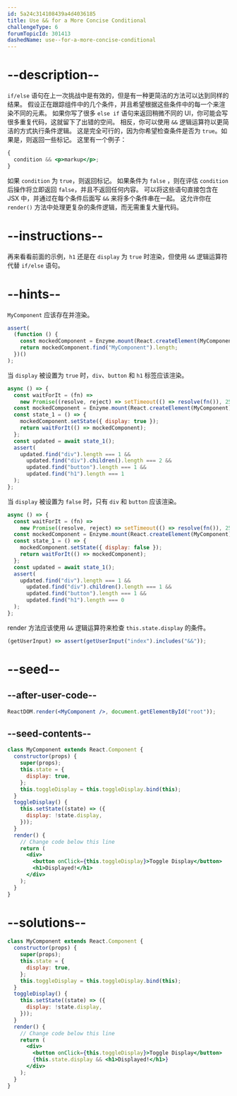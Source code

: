 ```yaml
---
id: 5a24c314108439a4d4036185
title: Use && for a More Concise Conditional
challengeType: 6
forumTopicId: 301413
dashedName: use--for-a-more-concise-conditional
---
```


# --description--

`if/else` 语句在上一次挑战中是有效的，但是有一种更简洁的方法可以达到同样的结果。 假设正在跟踪组件中的几个条件，并且希望根据这些条件中的每一个来渲染不同的元素。 如果你写了很多 `else if` 语句来返回稍微不同的 UI，你可能会写很多重复代码，这就留下了出错的空间。 相反，你可以使用 `&&` 逻辑运算符以更简洁的方式执行条件逻辑。 这是完全可行的，因为你希望检查条件是否为 `true`。如果是，则返回一些标记。 这里有一个例子：

```jsx
{
  condition && <p>markup</p>;
}
```

如果 `condition` 为 `true`，则返回标记。 如果条件为 `false` ，则在评估 `condition` 后操作将立即返回 `false`，并且不返回任何内容。 可以将这些语句直接包含在 JSX 中，并通过在每个条件后面写 `&&` 来将多个条件串在一起。 这允许你在 `render()` 方法中处理更复杂的条件逻辑，而无需重复大量代码。

# --instructions--

再来看看前面的示例，`h1` 还是在 `display` 为 `true` 时渲染，但使用 `&&` 逻辑运算符代替 `if/else` 语句。

# --hints--

`MyComponent` 应该存在并渲染。

```js
assert(
  (function () {
    const mockedComponent = Enzyme.mount(React.createElement(MyComponent));
    return mockedComponent.find("MyComponent").length;
  })()
);
```

当 `display` 被设置为 `true` 时，`div`、`button` 和 `h1` 标签应该渲染。

```js
async () => {
  const waitForIt = (fn) =>
    new Promise((resolve, reject) => setTimeout(() => resolve(fn()), 250));
  const mockedComponent = Enzyme.mount(React.createElement(MyComponent));
  const state_1 = () => {
    mockedComponent.setState({ display: true });
    return waitForIt(() => mockedComponent);
  };
  const updated = await state_1();
  assert(
    updated.find("div").length === 1 &&
      updated.find("div").children().length === 2 &&
      updated.find("button").length === 1 &&
      updated.find("h1").length === 1
  );
};
```

当 `display` 被设置为 `false` 时，只有 `div` 和 `button` 应该渲染。

```js
async () => {
  const waitForIt = (fn) =>
    new Promise((resolve, reject) => setTimeout(() => resolve(fn()), 250));
  const mockedComponent = Enzyme.mount(React.createElement(MyComponent));
  const state_1 = () => {
    mockedComponent.setState({ display: false });
    return waitForIt(() => mockedComponent);
  };
  const updated = await state_1();
  assert(
    updated.find("div").length === 1 &&
      updated.find("div").children().length === 1 &&
      updated.find("button").length === 1 &&
      updated.find("h1").length === 0
  );
};
```

render 方法应该使用 `&&` 逻辑运算符来检查 `this.state.display` 的条件。

```js
(getUserInput) => assert(getUserInput("index").includes("&&"));
```

# --seed--

## --after-user-code--

```jsx
ReactDOM.render(<MyComponent />, document.getElementById("root"));
```

## --seed-contents--

```jsx
class MyComponent extends React.Component {
  constructor(props) {
    super(props);
    this.state = {
      display: true,
    };
    this.toggleDisplay = this.toggleDisplay.bind(this);
  }
  toggleDisplay() {
    this.setState((state) => ({
      display: !state.display,
    }));
  }
  render() {
    // Change code below this line
    return (
      <div>
        <button onClick={this.toggleDisplay}>Toggle Display</button>
        <h1>Displayed!</h1>
      </div>
    );
  }
}
```

# --solutions--

```jsx
class MyComponent extends React.Component {
  constructor(props) {
    super(props);
    this.state = {
      display: true,
    };
    this.toggleDisplay = this.toggleDisplay.bind(this);
  }
  toggleDisplay() {
    this.setState((state) => ({
      display: !state.display,
    }));
  }
  render() {
    // Change code below this line
    return (
      <div>
        <button onClick={this.toggleDisplay}>Toggle Display</button>
        {this.state.display && <h1>Displayed!</h1>}
      </div>
    );
  }
}
```
